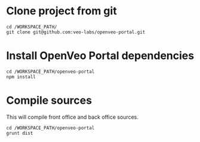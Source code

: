 # Clone project from git

    cd /WORKSPACE_PATH/
    git clone git@github.com:veo-labs/openveo-portal.git

# Install OpenVeo Portal dependencies

    cd /WORKSPACE_PATH/openveo-portal
    npm install

# Compile sources

This will compile front office and back office sources.

    cd /WORKSPACE_PATH/openveo-portal
    grunt dist
